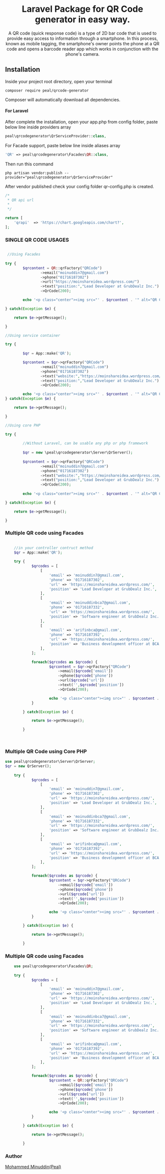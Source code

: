 <h1 align="center">Laravel Package for QR Code generator in easy way.</h1>

<p align="center">
    A QR code (quick response code) is a type of 2D bar code that is used to provide easy access to information through a smartphone. In this process, known as mobile tagging, the smartphone's owner points the phone at a QR code and opens a barcode reader app which works in conjunction with the phone's camera.
</p>

## Installation

Inside your project root directory, open your terminal

```shell
composer require peal/qrcode-generator
```

Composer will automatically download all dependencies.

#### For Laravel

After complete the installation, open your app.php from config folder, paste below line inside providers array 

```php
peal\qrcodegenerator\QrServiceProvider::class,
```

For Facade support, paste below line inside aliases array

```php
'QR' => peal\qrcodegenerator\Facades\QR::class,
```

Then run this command

```shell
php artisan vendor:publish --provider="peal\qrcodegenerator\QrServiceProvider"
```
After vendor published check your config folder qr-config.php is created.

```php
/*
 * QR api url
 * 
 */

return [
    'qrapi'  => 'https://chart.googleapis.com/chart?',
];
```

### SINGLE QR CODE USAGES 

```php

 //Using Facades
 
try {
        $qrcontent = QR::qrFactory("QRCode")
                ->email("moinuddin7@gmail.com")
                ->phone("01716187302")
                ->url("https://moinshareidea.wordpress.com/")
                ->text("position:","Lead Developer at GrubDealz Inc.")
                ->QrCode(200);

        echo '<p class="center"><img src="' . $qrcontent . '" alt="QR Code" /></p>';

} catch(Exception $e) {

    return $e->getMessage();

}

//Using service container

try {
        
        $qr = App::make('QR');

        $qrcontent = $qr->qrFactory("QRCode")
                ->email("moinuddin7@gmail.com")
                ->phone("01716187302")
                ->text("website:","https://moinshareidea.wordpress.com/")
                ->text("position:","Lead Developer at GrubDealz Inc.")
                ->QrCode(200);

        echo '<p class="center"><img src="' . $qrcontent . '" alt="QR Code" /></p>';
} catch(Exception $e) {

    return $e->getMessage();

}

//Using core PHP

try {
        
        //Without Laravel, can be usable any php or php framework 
        
        $qr = new \peal\qrcodegenerator\Server\QrServer();
        
        $qrcontent = $qr->qrFactory("QRCode")
                ->email("moinuddin7@gmail.com")
                ->phone("01716187302")
                ->text("website:","https://moinshareidea.wordpress.com/")
                ->text("position:","Lead Developer at GrubDealz Inc.")
                ->QrCode(200);
    
        echo '<p class="center"><img src="' . $qrcontent . '" alt="QR Code" /></p>';

} catch(Exception $e) {

    return $e->getMessage();

}

```

### Multiple QR code using Facades

```php
    
    //in your controller contruct method
    $qr = App::make('QR');
    
    try {
            $qrcodes = [
                [
                    'email' => 'moinuddin7@gmail.com',
                    'phone' => '01716187302',
                    'url' => 'https://moinshareidea.wordpress.com/',
                    'position' => 'Lead Developer at GrubDealz Inc.',
                ],
                [
                    'email' => 'moinuddinbca7@gmail.com',
                    'phone' => '01716187332',
                    'url' => 'https://moinshareidea.wordpress.com/',
                    'position' => 'Software engineer at GrubDealz Inc.',
                ],
                [
                    'email' => 'arifinbca@gmail.com',
                    'phone' => '01716187392',
                    'url' => 'https://moinshareidea.wordpress.com/',
                    'position' => 'Business development officer at BCA Bangladesh.',
                ],
            ];

            foreach($qrcodes as $qrcode) {
                    $qrcontent = $qr->qrFactory("QRCode")
                        ->email($qrcode['email'])
                        ->phone($qrcode['phone'])
                        ->url($qrcode['url'])
                        ->text('',$qrcode['position'])
                        ->QrCode(200);

                    echo '<p class="center"><img src="' . $qrcontent . '" alt="QR Code" /></p>';
            }

        } catch(Exception $e) {

            return $e->getMessage();

        }
        
        

```

### Multiple QR Code using Core PHP
```php
use peal\qrcodegenerator\Server\QrServer;
$qr = new QrServer();
    
    try {
            $qrcodes = [
                [
                    'email' => 'moinuddin7@gmail.com',
                    'phone' => '01716187302',
                    'url' => 'https://moinshareidea.wordpress.com/',
                    'position' => 'Lead Developer at GrubDealz Inc.',
                ],
                [
                    'email' => 'moinuddinbca7@gmail.com',
                    'phone' => '01716187332',
                    'url' => 'https://moinshareidea.wordpress.com/',
                    'position' => 'Software engineer at GrubDealz Inc.',
                ],
                [
                    'email' => 'arifinbca@gmail.com',
                    'phone' => '01716187392',
                    'url' => 'https://moinshareidea.wordpress.com/',
                    'position' => 'Business development officer at BCA Bangladesh.',
                ],
            ];

            foreach($qrcodes as $qrcode) {
                    $qrcontent = $qr->qrFactory("QRCode")
                        ->email($qrcode['email'])
                        ->phone($qrcode['phone'])
                        ->url($qrcode['url'])
                        ->text('',$qrcode['position'])
                        ->QrCode(200);

                    echo '<p class="center"><img src="' . $qrcontent . '" alt="QR Code" /></p>';
            }

        } catch(Exception $e) {

            return $e->getMessage();

        }
```



### Multiple QR code using Facades

```php
    use peal\qrcodegenerator\Facades\QR;
    
    try {
            $qrcodes = [
                [
                    'email' => 'moinuddin7@gmail.com',
                    'phone' => '01716187302',
                    'url' => 'https://moinshareidea.wordpress.com/',
                    'position' => 'Lead Developer at GrubDealz Inc.',
                ],
                [
                    'email' => 'moinuddinbca7@gmail.com',
                    'phone' => '01716187332',
                    'url' => 'https://moinshareidea.wordpress.com/',
                    'position' => 'Software engineer at GrubDealz Inc.',
                ],
                [
                    'email' => 'arifinbca@gmail.com',
                    'phone' => '01716187392',
                    'url' => 'https://moinshareidea.wordpress.com/',
                    'position' => 'Business development officer at BCA Bangladesh.',
                ],
            ];

            foreach($qrcodes as $qrcode) {
                    $qrcontent = QR::qrFactory("QRCode")
                        ->email($qrcode['email'])
                        ->phone($qrcode['phone'])
                        ->url($qrcode['url'])
                        ->text('',$qrcode['position'])
                        ->QrCode(200);

                    echo '<p class="center"><img src="' . $qrcontent . '" alt="QR Code" /></p>';
            }

        } catch(Exception $e) {

            return $e->getMessage();

        }

```

### Author

[Mohammed Minuddin(Peal)](https://moinshareidea.wordpress.com)
